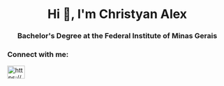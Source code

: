<h1 align="center">Hi 👋, I'm Christyan Alex</h1>
<h3 align="center">Bachelor's Degree at the Federal Institute of Minas Gerais</h3>

<h3 align="left">Connect with me:</h3>
<p align="left">
<a href="https://linkedin.com/in/https://www.linkedin.com/in/christyan-alex/" target="blank"><img align="center" src="https://raw.githubusercontent.com/rahuldkjain/github-profile-readme-generator/master/src/images/icons/Social/linked-in-alt.svg" alt="https://www.linkedin.com/in/christyan-alex/" height="30" width="40" /></a>
</p>
